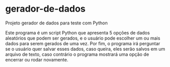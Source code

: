 # gerador-de-dados
Projeto gerador de dados para teste com Python

Este programa é um script Python que apresenta 5 opções de dados aleatórios que podem ser gerados, e o usuário pode escolher um ou mais dados para serem gerados de uma vez. 
Por fim, o programa irá perguntar se o usuário quer salvar esses dados, caso queira, eles serão salvos em um arquivo de texto, caso contrário o programa mostrará uma opção de encerrar ou rodar novamente.
